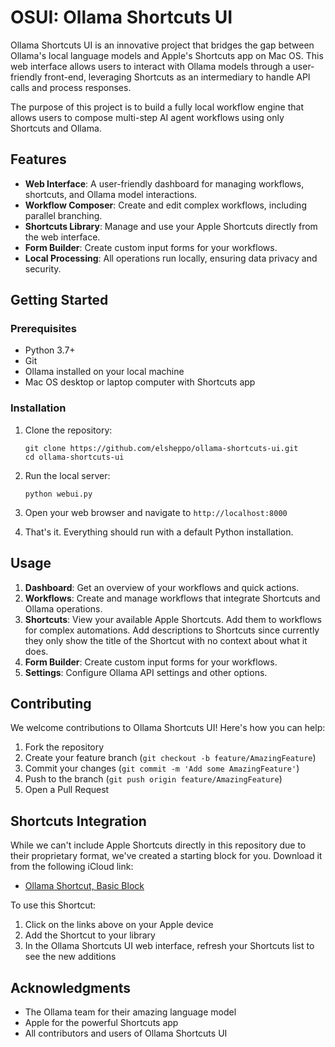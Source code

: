 # OSUI: Ollama Shortcuts UI

Ollama Shortcuts UI is an innovative project that bridges the gap between Ollama's local language models and Apple's Shortcuts app on Mac OS. This web interface allows users to interact with Ollama models through a user-friendly front-end, leveraging Shortcuts as an intermediary to handle API calls and process responses.

The purpose of this project is to build a fully local workflow engine that allows users to compose multi-step AI agent workflows using only Shortcuts and Ollama.

## Features

- **Web Interface**: A user-friendly dashboard for managing workflows, shortcuts, and Ollama model interactions.
- **Workflow Composer**: Create and edit complex workflows, including parallel branching.
- **Shortcuts Library**: Manage and use your Apple Shortcuts directly from the web interface.
- **Form Builder**: Create custom input forms for your workflows.
- **Local Processing**: All operations run locally, ensuring data privacy and security.

## Getting Started

### Prerequisites

- Python 3.7+
- Git
- Ollama installed on your local machine
- Mac OS desktop or laptop computer with Shortcuts app

### Installation

1. Clone the repository:
   ```
   git clone https://github.com/elsheppo/ollama-shortcuts-ui.git
   cd ollama-shortcuts-ui
   ```

2. Run the local server:
   ```
   python webui.py
   ```

3. Open your web browser and navigate to `http://localhost:8000`

4. That's it. Everything should run with a default Python installation.

## Usage

1. **Dashboard**: Get an overview of your workflows and quick actions.
2. **Workflows**: Create and manage workflows that integrate Shortcuts and Ollama operations.
3. **Shortcuts**: View your available Apple Shortcuts. Add them to workflows for complex automations. Add descriptions to Shortcuts since currently they only show the title of the Shortcut with no context about what it does.
4. **Form Builder**: Create custom input forms for your workflows.
5. **Settings**: Configure Ollama API settings and other options.

## Contributing

We welcome contributions to Ollama Shortcuts UI! Here's how you can help:

1. Fork the repository
2. Create your feature branch (`git checkout -b feature/AmazingFeature`)
3. Commit your changes (`git commit -m 'Add some AmazingFeature'`)
4. Push to the branch (`git push origin feature/AmazingFeature`)
5. Open a Pull Request

## Shortcuts Integration

While we can't include Apple Shortcuts directly in this repository due to their proprietary format, we've created a starting block for you. Download it from the following iCloud link:

- [Ollama Shortcut, Basic Block](https://www.icloud.com/shortcuts/81d8876c3b964a93b553f47d23483f51)


To use this Shortcut:
1. Click on the links above on your Apple device
2. Add the Shortcut to your library
3. In the Ollama Shortcuts UI web interface, refresh your Shortcuts list to see the new additions

## Acknowledgments

- The Ollama team for their amazing language model
- Apple for the powerful Shortcuts app
- All contributors and users of Ollama Shortcuts UI
